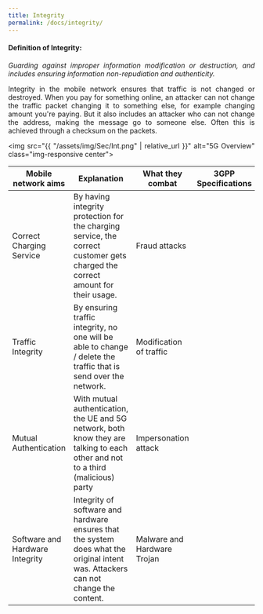 ```yaml
---
title: Integrity
permalink: /docs/integrity/
---
```

<style>body {text-align: justify}</style>

#### Definition of Integrity:
*Guarding against improper information modification or destruction, and includes ensuring information non-repudiation and authenticity.*

Integrity in the mobile network ensures that traffic is not changed or destroyed. When you pay for something online, an attacker can not change the traffic packet changing it to something else, for example changing amount you're paying. But it also includes an attacker who can not change the address, making the message go to someone else. Often this is achieved through a checksum on the packets.

<img src="{{ "/assets/img/Sec/Int.png" | relative_url }}" alt="5G Overview" class="img-responsive center">

| Mobile network aims              | Explanation | What they combat          | 3GPP Specifications |
| -------------                    | ----------- |-------------              | --------- |
| Correct Charging Service         | By having integrity protection for the charging service, the correct customer gets charged the correct amount for their usage. | Fraud attacks | |
| Traffic Integrity                | By ensuring traffic integrity, no one will be able to change  / delete the traffic that is send over the network. | Modification of traffic | |
| Mutual Authentication            | With mutual authentication, the UE and 5G network, both know they are talking to each other and not to a third (malicious) party| Impersonation attack| |
| Software and Hardware Integrity  | Integrity of software and hardware ensures that the system does what the original intent was. Attackers can not change the content. | Malware and Hardware Trojan | |
